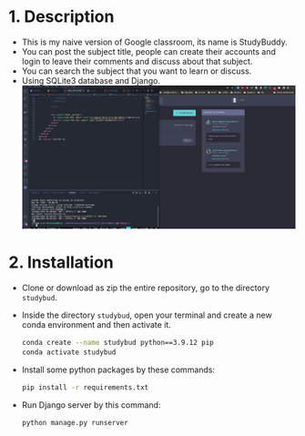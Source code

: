 # 1. Description
* This is my naive version of Google classroom, its name is StudyBuddy.
* You can post the subject title, people can create their accounts and login to leave their comments and discuss about that subject.
* You can search the subject that you want to learn or discuss.
* Using SQLite3 database and Django.
  ![](images/studybuddy.gif)

# 2. Installation
* Clone or download as zip the entire repository, go to the directory `studybud`.
* Inside the directory `studybud`, open your terminal and create a new conda environment and then activate it.
  ```bash
  conda create --name studybud python==3.9.12 pip
  conda activate studybud
  ```

* Install some python packages by these commands:
  ```bash
  pip install -r requirements.txt
  ```

* Run Django server by this command:
  ```bash
  python manage.py runserver
  ```